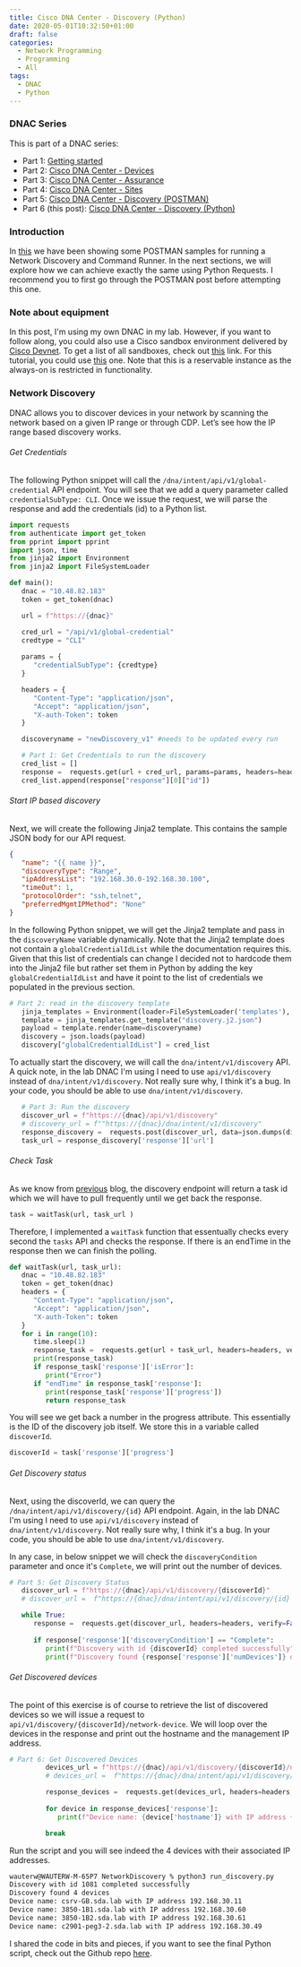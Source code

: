 ```yaml
---
title: Cisco DNA Center - Discovery (Python)
date: 2020-05-01T10:32:50+01:00
draft: false
categories:
  - Network Programming
  - Programming
  - All
tags:
  - DNAC
  - Python
---
```

### DNAC Series

This is part of a DNAC series:

- Part 1: [Getting started](https://blog.wimwauters.com/networkprogrammability/2020-04-22_dnac_gettingstarted/)
- Part 2: [Cisco DNA Center - Devices](https://blog.wimwauters.com/networkprogrammability/2020-04-24_dnac_part1_pythonrequests/)
- Part 3: [Cisco DNA Center - Assurance](https://blog.wimwauters.com/networkprogrammability/2020-04-25_dnac_part2_pythonrequests/)
- Part 4: [Cisco DNA Center - Sites](https://blog.wimwauters.com/networkprogrammability/2020-04-27_dnac_part3_pythonrequests/)
- Part 5: [Cisco DNA Center - Discovery (POSTMAN)](https://blog.wimwauters.com/networkprogrammability/2020-04-29_dnac_part4_postman_networkdiscovery/)
- Part 6 (this post): [Cisco DNA Center - Discovery (Python)](https://blog.wimwauters.com/networkprogrammability/2020-05-01_dnac_part5_pythonrequests/)


### Introduction
 In [this](https://blog.wimwauters.com/networkprogrammability/2020-04-29_dnac_part4_postman_networkdiscovery/) we have been showing some POSTMAN samples for running a Network Discovery and Command Runner. In the next sections, we will explore how we can achieve exactly the same using Python Requests. I recommend you to first go through the POSTMAN post before attempting this one.

### Note about equipment

In this post, I'm using my own DNAC in my lab. However, if you want to follow along, you could also use a Cisco sandbox environment delivered by [Cisco Devnet](https://developer.cisco.com). To get a list of all sandboxes, check out [this](https://devnetsandbox.cisco.com/) link. For this tutorial, you could use [this](https://devnetsandbox.cisco.com/RM/Diagram/Index/b8d7aa34-aa8f-4bf2-9c42-302aaa2daafb?diagramType=Topology) one. Note that this is a reservable instance as the always-on is restricted in functionality.

### Network Discovery
DNAC allows you to discover devices in your network by scanning the network based on a given IP range or through CDP. Let’s see how the IP range based discovery works.

###### Get Credentials
The following Python snippet will call the `/dna/intent/api/v1/global-credential` API endpoint. You will see that we add a query parameter called `credentialSubType: CLI`. Once we issue the request, we will parse the response and add the credentials (id) to a Python list.

```python
import requests
from authenticate import get_token
from pprint import pprint
import json, time
from jinja2 import Environment
from jinja2 import FileSystemLoader

def main():
   dnac = "10.48.82.183"
   token = get_token(dnac)

   url = f"https://{dnac}"

   cred_url = "/api/v1/global-credential"
   credtype = "CLI"
   
   params = {
      "credentialSubType": {credtype}
   }

   headers = {
      "Content-Type": "application/json",
      "Accept": "application/json",
      "X-auth-Token": token 
   }

   discoveryname = "newDiscovery_v1" #needs to be updated every run

   # Part 1: Get Credentials to run the discovery
   cred_list = []
   response =  requests.get(url + cred_url, params=params, headers=headers, verify=False ).json()
   cred_list.append(response["response"][0]["id"])
```

###### Start IP based discovery
Next, we will create the following Jinja2 template. This contains the sample JSON body for our API request.

```json
{
   "name": "{{ name }}",
   "discoveryType": "Range",
   "ipAddressList": "192.168.30.0-192.168.30.100",
   "timeOut": 1,
   "protocolOrder": "ssh,telnet",
   "preferredMgmtIPMethod": "None"
}
```
In the following Python snippet, we will get the Jinja2 template and pass in the `discoveryName` variable dynamically. Note that the Jinja2 template does not contain a `globalCredentialIdList` while the documentation requires this. Given that this list of credentials can change I decided not to hardcode them into the Jinja2 file but rather set them in Python by adding the key `globalCredentialIdList` and have it point to the list of credentials we populated in the previous section.

```python
# Part 2: read in the discovery template
   jinja_templates = Environment(loader=FileSystemLoader('templates'), trim_blocks=True)
   template = jinja_templates.get_template("discovery.j2.json")
   payload = template.render(name=discoveryname)
   discovery = json.loads(payload)
   discovery["globalCredentialIdList"] = cred_list
```

To actually start the discovery, we will call the `dna/intent/v1/discovery` API. A quick note, in the lab DNAC I'm using I need to use `api/v1/discovery` instead of `dna/intent/v1/discovery`. Not really sure why, I think it's a bug. In your code, you should be able to use `dna/intent/v1/discovery`. 

```python
   # Part 3: Run the discovery
   discover_url = f"https://{dnac}/api/v1/discovery"
   # discovery_url = f""https://{dnac}/dna/intent/v1/discovery"
   response_discovery =  requests.post(discover_url, data=json.dumps(discovery), headers=headers, verify=False ).json()
   task_url = response_discovery['response']['url']
```

######  Check Task
As we know from [previous](http://blog.wimwauters.com/networkprogrammability/2020-04-29_dnac_part4_postman_networkdiscovery/) blog, the discovery endpoint will return a task id which we will have to pull frequently until we get back the response. 

```python
task = waitTask(url, task_url )
```

Therefore, I implemented a `waitTask` function that essentually checks every second the `tasks` API and checks the response. If there is an endTime in the response then we can finish the polling.

```python
def waitTask(url, task_url):
   dnac = "10.48.82.183"
   token = get_token(dnac)
   headers = {
      "Content-Type": "application/json",
      "Accept": "application/json",
      "X-auth-Token": token 
   }
   for i in range(10):
      time.sleep(1)
      response_task =  requests.get(url + task_url, headers=headers, verify=False ).json()
      print(response_task)
      if response_task['response']['isError']:
         print("Error")
      if "endTime" in response_task['response']:
         print(response_task['response']['progress'])
         return response_task
```
You will see we get back a number in the progress attribute. This essentially is the ID of the discovery job itself. We store this in a variable called `discoverId`.

```python
discoverId = task['response']['progress']
```

######  Get Discovery status

Next, using the discoverId, we can query the `/dna/intent/api/v1/discovery/{id}` API endpoint. Again, in the lab DNAC I'm using I need to use `api/v1/discovery` instead of `dna/intent/v1/discovery`. Not really sure why, I think it's a bug. In your code, you should be able to use `dna/intent/v1/discovery`. 

In any case, in below snippet we will check the `discoveryCondition` parameter and once it's `Complete`, we will print out the number of devices.

```python
# Part 5: Get Discovery Status
   discover_url = f"https://{dnac}/api/v1/discovery/{discoverId}"
   # discover_url =  f"https://{dnac}/dna/intent/api/v1/discovery/{id}

   while True:
      response =  requests.get(discover_url, headers=headers, verify=False ).json()
      
      if response['response']['discoveryCondition'] == "Complete":
         print(f"Discovery with id {discoverId} completed successfully")
         print(f"Discovery found {response['response']['numDevices']} devices") 
```

######  Get Discovered devices 
The point of this exercise is of course to retrieve the list of discovered devices so we will issue a request to `api/v1/discovery/{discoverId}/network-device`. We will loop over the devices in the response and print out the hostname and the management IP address.

```python
# Part 6: Get Discovered Devices
         devices_url = f"https://{dnac}/api/v1/discovery/{discoverId}/network-device"
         # devices_url =  f"https://{dnac}/dna/intent/api/v1/discovery/{discoverId}/network-device

         response_devices =  requests.get(devices_url, headers=headers, verify=False ).json()
        
         for device in response_devices['response']:
            print(f"Device name: {device['hostname']} with IP address {device['managementIpAddress']}")

         break
```
Run the script and you will see indeed the 4 devices with their associated IP addresses.

```bash
wauterw@WAUTERW-M-65P7 NetworkDiscovery % python3 run_discovery.py
Discovery with id 1081 completed successfully
Discovery found 4 devices
Device name: csrv-GB.sda.lab with IP address 192.168.30.11
Device name: 3850-1B1.sda.lab with IP address 192.168.30.60
Device name: 3850-1B2.sda.lab with IP address 192.168.30.61
Device name: c2901-peg3-2.sda.lab with IP address 192.168.30.49
```

I shared the code in bits and pieces, if you want to see the final Python script, check out the Github repo [here](https://github.com/wiwa1978/blog-hugo-netlify-code/tree/master/DNAC_PythonRequests/NetworkDiscovery).

